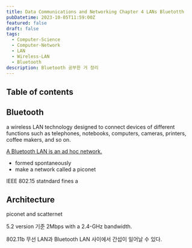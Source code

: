 ```yaml
---
title: Data Communications and Networking Chapter 4 LANs Bluetotth
pubDatetime: 2023-10-05T11:59:00Z
featured: false
draft: false
tags:
  - Computer-Science
  - Computer-Network
  - LAN
  - Wireless-LAN
  - Bluetooth
description: Bluetooth 공부한 거 정리
---
```


## Table of contents

## Bluetooth

a wireless LAN technology designed to connect devices of different functions such as telephones, notebooks, computers, cameras, printers, coffee makers, and so on.

<u>A Bluetooth LAN is an ad hoc network.</u>

- formed spontaneously
- make a network called a piconet

IEEE 802.15 statndard fines a

## Architecture

piconet and scatternet

5.2 version 기준
2Mbps with a 2.4-GHz bandwidth.

802.11b 무선 LAN과 Bluetooth LAN 사이에서 간섭이 일어날 수 있다.
